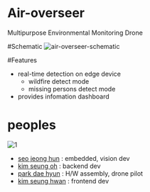 # Air-overseer
Multipurpose Environmental Monitoring Drone

#Schematic
![air-overseer-schematic](https://github.com/jeonghun-seo/Air-overseer/assets/105413553/a6dcd154-cc7a-436c-9faf-85e08acf5f0d)

#Features
- real-time detection on edge device
  - wildfire detect mode
  - missing persons detect mode
-  provides infomation dashboard

# peoples
![1](https://github.com/jeonghun-seo/Air-overseer/assets/105413553/ac3289b1-348b-41ec-b9f0-ec525582d3d0)
 
 * [seo jeong hun](https://github.com/jeonghun-seo) : embedded, vision dev 
 * [kim seung oh](https://github.com/kimseungO) :  backend dev
 * [park dae hyun](https://github.com/parkdaehyun17) : H/W assembly, drone pilot 
* [kim seung hwan](https://github.com/seunghwaning) : frontend dev